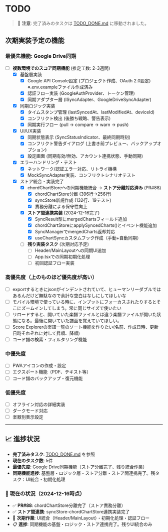 # TODO

> 📝 **注意**: 完了済みのタスクは [TODO_DONE.md](./TODO_DONE.md) に移動されました。

## 次期実装予定の機能

### 最優先機能: Google Drive同期
- [ ] **複数環境でのスコア同期機能** (推定工数: 2-3週間)
  - [x] 基盤層実装
    - [x] Google API Console設定 (プロジェクト作成、OAuth 2.0設定) ※.env.exampleファイル作成済み
    - [x] 認証フロー実装 (GoogleAuthProvider、トークン管理)
    - [x] 同期アダプター層 (ISyncAdapter、GoogleDriveSyncAdapter)
  - [x] 同期ロジック実装
    - [x] タイムスタンプ管理 (lastSyncedAt、lastModifiedAt、deviceId)
    - [x] コンフリクト検出 (後勝ち戦略、警告表示)
    - [x] 同期実行フロー (pull → compare → warn → push)
  - [x] UI/UX実装
    - [x] 同期状態表示 (SyncStatusIndicator、最終同期時刻)
    - [x] コンフリクト警告ダイアログ (上書き前プレビュー、バックアップオプション)
    - [x] 設定画面 (同期有効/無効、アカウント連携状態、手動同期)
  - [x] エラーハンドリング・テスト
    - [x] ネットワーク/認証エラー対応、リトライ機構
    - [x] MockSyncAdapter実装、コンフリクトシナリオテスト
  - [x] ストア統合・実装完了
    - [x] ~~chordChartStoreへの同期機能統合~~ → **ストア分離対応済み** (PR#88)
      - [x] chordChartStore分離 (396行→256行)
      - [x] syncStore新規作成 (132行、19テスト)
      - [x] 責務分離による保守性向上
    - [x] **ストア間連携実装** (2024-12-16完了)
      - [x] SyncResult型にmergedChartsフィールド追加
      - [x] chordChartStoreにapplySyncedCharts()とイベント機能追加
      - [x] SyncManagerでmergedCharts返却対応
      - [x] useChartSyncカスタムフック作成（手動+自動同期）
    - [ ] **残り実装タスク** (次期対応予定)
      - [ ] Header/MainLayoutへの同期UI追加  
      - [ ] App.tsxでの同期初期化処理
      - [ ] 初回認証フロー実装

### 高優先度（上のものほど優先度が高い）
- [ ] exportするときにjsonがインデントされていて、ヒューマンリーダブルではあるんだけど無駄なので余計な空白はなしにしてほしいな
- [ ] モバイル環境で使っている時に、インプットにフォーカスされたりするとそこにズームインしてしまう。常に同じサイズで使いたい
- [ ] リロードすると、開いていた楽譜ファイルとは違う楽譜ファイルが開いた状態になる。最後に開いていた譜面を覚えていてほしい。
- [ ] Score Explorerの楽譜一覧のソート機能を作りたい(名前、作成日時、更新日時それぞれに対して昇順、降順)
- [ ] コード譜の検索・フィルタリング機能

### 中優先度
- [ ] PWAアイコンの作成・設定
- [ ] エクスポート機能（PDF、テキスト等）
- [ ] コード譜のバックアップ・復元機能

### 低優先度
- [ ] オフライン対応の詳細実装
- [ ] ダークモード対応
- [ ] 楽器別表示設定

---

## 📈 進捗状況

- **完了済みタスク**: [TODO_DONE.md](./TODO_DONE.md) を参照
- **現在のタスク数**: 5件
- **最優先度**: Google Drive同期機能（ストア分離完了、残り統合作業）
- **同期機能進捗**: 基盤層・ロジック層・ストア分離・ストア間連携完了。残タスク：UI統合・初期化処理

### 🎯 現在の状況（2024-12-16時点）
- ✅ **PR#88**: chordChartStore分離完了（ストア責務分離）
- ✅ **ストア間連携**: syncStore-chordChartStore連携実装完了
- 🔄 **次期作業**: UI統合（Header/MainLayout）・初期化処理・認証フロー
- 📋 **進捗**: 同期機能の基盤・ロジック・ストア連携完了。残りUI統合のみ